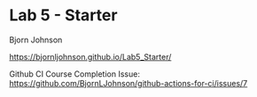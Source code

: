 # Lab 5 - Starter
Bjorn Johnson

https://bjornljohnson.github.io/Lab5_Starter/

Github CI Course Completion Issue:
https://github.com/BjornLJohnson/github-actions-for-ci/issues/7
